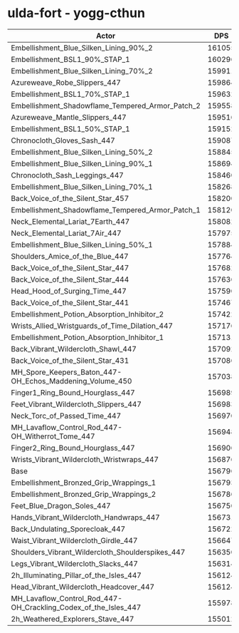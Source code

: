 # ulda-fort - yogg-cthun
| Actor | DPS | Increase |
|---|:---:|:---:|
|Embellishment_Blue_Silken_Lining_90%_2|161055|2.72%|
|Embellishment_BSL1_90%_STAP_1|160296|2.23%|
|Embellishment_Blue_Silken_Lining_70%_2|159911|1.99%|
|Azureweave_Robe_Slippers_447|159864|1.96%|
|Embellishment_BSL1_70%_STAP_1|159632|1.81%|
|Embellishment_Shadowflame_Tempered_Armor_Patch_2|159558|1.76%|
|Azureweave_Mantle_Slippers_447|159516|1.73%|
|Embellishment_BSL1_50%_STAP_1|159152|1.50%|
|Chronocloth_Gloves_Sash_447|159087|1.46%|
|Embellishment_Blue_Silken_Lining_50%_2|158845|1.31%|
|Embellishment_Blue_Silken_Lining_90%_1|158694|1.21%|
|Chronocloth_Sash_Leggings_447|158460|1.06%|
|Embellishment_Blue_Silken_Lining_70%_1|158268|0.94%|
|Back_Voice_of_the_Silent_Star_457|158200|0.90%|
|Embellishment_Shadowflame_Tempered_Armor_Patch_1|158120|0.84%|
|Neck_Elemental_Lariat_7Earth_447|158082|0.82%|
|Neck_Elemental_Lariat_7Air_447|157975|0.75%|
|Embellishment_Blue_Silken_Lining_50%_1|157884|0.69%|
|Shoulders_Amice_of_the_Blue_447|157764|0.62%|
|Back_Voice_of_the_Silent_Star_447|157682|0.57%|
|Back_Voice_of_the_Silent_Star_444|157636|0.54%|
|Head_Hood_of_Surging_Time_447|157590|0.51%|
|Back_Voice_of_the_Silent_Star_441|157467|0.43%|
|Embellishment_Potion_Absorption_Inhibitor_2|157422|0.40%|
|Wrists_Allied_Wristguards_of_Time_Dilation_447|157176|0.24%|
|Embellishment_Potion_Absorption_Inhibitor_1|157131|0.21%|
|Back_Vibrant_Wildercloth_Shawl_447|157092|0.19%|
|Back_Voice_of_the_Silent_Star_431|157086|0.18%|
|MH_Spore_Keepers_Baton_447-OH_Echos_Maddening_Volume_450|157038|0.15%|
|Finger1_Ring_Bound_Hourglass_447|156989|0.12%|
|Feet_Vibrant_Wildercloth_Slippers_447|156983|0.12%|
|Neck_Torc_of_Passed_Time_447|156970|0.11%|
|MH_Lavaflow_Control_Rod_447-OH_Witherrot_Tome_447|156948|0.10%|
|Finger2_Ring_Bound_Hourglass_447|156906|0.07%|
|Wrists_Vibrant_Wildercloth_Wristwraps_447|156876|0.05%|
|Base|156796|0.00%|
|Embellishment_Bronzed_Grip_Wrappings_1|156793|0.00%|
|Embellishment_Bronzed_Grip_Wrappings_2|156786|-0.01%|
|Feet_Blue_Dragon_Soles_447|156750|-0.03%|
|Hands_Vibrant_Wildercloth_Handwraps_447|156731|-0.04%|
|Back_Undulating_Sporecloak_447|156722|-0.05%|
|Waist_Vibrant_Wildercloth_Girdle_447|156647|-0.10%|
|Shoulders_Vibrant_Wildercloth_Shoulderspikes_447|156350|-0.28%|
|Legs_Vibrant_Wildercloth_Slacks_447|156314|-0.31%|
|2h_Illuminating_Pillar_of_the_Isles_447|156124|-0.43%|
|Head_Vibrant_Wildercloth_Headcover_447|156124|-0.43%|
|MH_Lavaflow_Control_Rod_447-OH_Crackling_Codex_of_the_Isles_447|155978|-0.52%|
|2h_Weathered_Explorers_Stave_447|155012|-1.14%|
